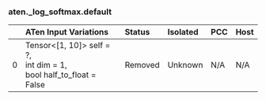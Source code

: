 ### aten._log_softmax.default
|    | ATen Input Variations                                                   | Status   | Isolated   | PCC   | Host   |
|---:|:------------------------------------------------------------------------|:---------|:-----------|:------|:-------|
|  0 | Tensor<[1, 10]> self = ?,<br>int dim = 1,<br>bool half_to_float = False | Removed  | Unknown    | N/A   | N/A    |

